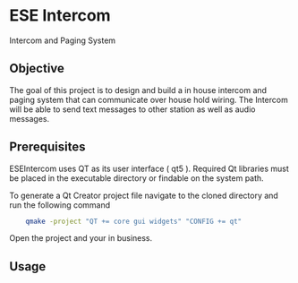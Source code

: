 
ESE Intercom
============
Intercom and Paging System  


Objective
---------

The goal of this project is to design and build a in house intercom and paging system that can 
communicate over house hold wiring. The Intercom will be able to send text messages to other station
 as well as audio messages.


Prerequisites
-------------

ESEIntercom uses QT as its user interface ( qt5 ).
Required Qt libraries must be placed in the executable directory or findable on the system path.

To generate a Qt Creator project file navigate to the cloned directory and run the following command

```bash
	qmake -project "QT += core gui widgets" "CONFIG += qt"
```

Open the project and your in business.

Usage
-----